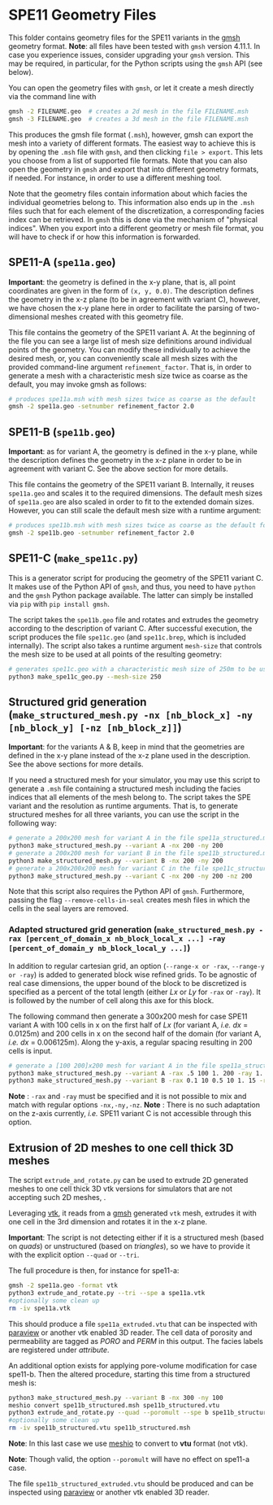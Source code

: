 # SPE11 Geometry Files

This folder contains geometry files for the SPE11 variants in the [gmsh](https://gmsh.info/) geometry format.
__Note__: all files have been tested with `gmsh` version 4.11.1. In case you experience issues, consider upgrading
your `gmsh` version. This may be required, in particular, for the Python scripts using the `gmsh` API (see below).


You can open the geometry files with `gmsh`, or let it create a mesh directly via the command line with

```bash
gmsh -2 FILENAME.geo  # creates a 2d mesh in the file FILENAME.msh
gmsh -3 FILENAME.geo  # creates a 3d mesh in the file FILENAME.msh
```

This produces the gmsh file format (`.msh`), however, gmsh can export the mesh into a variety of different formats.
The easiest way to achieve this is by opening the `.msh` file with `gmsh`, and then clicking `file > export`. This
lets you choose from a list of supported file formats. Note that you can also open the geometry in `gmsh` and export
that into different geometry formats, if needed. For instance, in order to use a different meshing tool.

Note that the geometry files contain information about which facies the individual geometries belong to. This information
also ends up in the `.msh` files such that for each element of the discretization, a corresponding facies index can be
retrieved. In `gmsh` this is done via the mechanism of "physical indices". When you export into a different geometry or
mesh file format, you will have to check if or how this information is forwarded.

## SPE11-A (`spe11a.geo`)

__Important__: the geometry is defined in the x-y plane, that is, all point coordinates are given in the form of `(x, y, 0.0)`.
The description defines the geometry in the x-z plane (to be in agreement with variant C), however, we have chosen the x-y plane
here in order to facilitate the parsing of two-dimensional meshes created with this geometry file.


This file contains the geometry of the SPE11 variant A. At the beginning of the file you can see a large list of mesh size
definitions around individual points of the geometry. You can modify these individually to achieve the desired mesh,
or, you can conveniently scale all mesh sizes with the provided command-line argument `refinement_factor`. That is, in
order to generate a mesh with a characteristic mesh size twice as coarse as the default, you may invoke gmsh as follows:

```bash
# produces spe11a.msh with mesh sizes twice as coarse as the default
gmsh -2 spe11a.geo -setnumber refinement_factor 2.0
```

## SPE11-B (`spe11b.geo`)

__Important__: as for variant A, the geometry is defined in the x-y plane, while the description defines the geometry in the
x-z plane in order to be in agreement with variant C. See the above section for more details.

This file contains the geometry of the SPE11 variant B. Internally, it reuses `spe11a.geo` and scales it to the required
dimensions. The default mesh sizes of `spe11a.geo` are also scaled in order to fit to the extended domain sizes. However,
you can still scale the default mesh size with a runtime argument:

```bash
# produces spe11b.msh with mesh sizes twice as coarse as the default for variant B
gmsh -2 spe11b.geo -setnumber refinement_factor 2.0
```

## SPE11-C (`make_spe11c.py`)

This is a generator script for producing the geometry of the SPE11 variant C. It makes use of the Python API of `gmsh`, and thus,
you need to have `python` and the `gmsh` Python package available. The latter can simply be installed via `pip` with
`pip install gmsh`.

The script takes the `spe11b.geo` file and rotates and extrudes the geometry according to the description of variant C. After
successful execution, the script produces the file `spe11c.geo` (and `spe11c.brep`, which is included internally).
The script also takes a runtime argument `mesh-size` that controls the mesh size to be used at all points of the resulting geometry:

```bash
# generates spe11c.geo with a characteristic mesh size of 250m to be used around all points
python3 make_spe11c_geo.py --mesh-size 250
```


## Structured grid generation (`make_structured_mesh.py -nx [nb_block_x] -ny [nb_block_y] [-nz [nb_block_z]]`)

__Important__: for the variants A & B, keep in mind that the geometries are defined in the x-y plane instead of the x-z plane
used in the description. See the above sections for more details.

If you need a structured mesh for your simulator, you may use this script to generate a `.msh` file containing a structured mesh
including the facies indices that all elements of the mesh belong to. The script takes the SPE variant and the resolution as
runtime arguments. That is, to generate structured meshes for all three variants, you can use the script in the following way:

```bash
# generate a 200x200 mesh for variant A in the file spe11a_structured.msh
python3 make_structured_mesh.py --variant A -nx 200 -ny 200
# generate a 200x200 mesh for variant B in the file spe11b_structured.msh
python3 make_structured_mesh.py --variant B -nx 200 -ny 200
# generate a 200x200x200 mesh for variant C in the file spe11c_structured.msh
python3 make_structured_mesh.py --variant C -nx 200 -ny 200 -nz 200
```

Note that this script also requires the Python API of `gmsh`. Furthermore, passing the flag `--remove-cells-in-seal` creates
mesh files in which the cells in the seal layers are removed.

### Adapted structured grid generation (`make_structured_mesh.py -rax [percent_of_domain_x nb_block_local_x ...] -ray [percent_of_domain_y nb_block_local_y ...]`)

In addition to regular cartesian grid, an option (`--range-x or -rax`, `--range-y or -ray`) is added to generated block wise 
refined grids. To be agnostic of real case dimensions, the upper bound of the block to be discretized is specified as a percent
of the total length (either _Lx_ or _Ly_ for `-rax` or `-ray`). It is followed by the number of cell along this axe for this block.

The following command then generate a 300x200 mesh for case SPE11 variant A with 100 cells in x on the first half of _Lx_ (for variant A, _i.e._ _dx_ = 0.0125m) 
and 200 cells in x on the second half of the domain (for variant A, _i.e._ _dx_ = 0.006125m). Along the y-axis, a regular spacing resulting in 200 cells is input.

```bash
# generate a [100 200]x200 mesh for variant A in the file spe11a_structured.msh
python3 make_structured_mesh.py --variant A -rax .5 100 1. 200 -ray 1. 200
python3 make_structured_mesh.py --variant B -rax 0.1 10 0.5 10 1. 15 -ray .1 15 .6 20 .8 10 1. 20
```

__Note__ : `-rax` and `-ray` must be specified and it is not possible to mix and match with regular options `-nx,-ny,-nz`.
__Note__ : There is no such adaptation on the z-axis currently, _i.e._ SPE11 variant C is not accessible through this option. 

## Extrusion of 2D meshes to one cell thick 3D meshes

The script `extrude_and_rotate.py` can be used to extrude 2D generated meshes to one cell thick 3D vtk
versions for simulators that are not accepting such 2D meshes, .

Leveraging [vtk](https://pypi.org/project/vtk/), it reads from a [gmsh](https://gmsh.info/) generated `vtk` mesh, extrudes it 
with one cell in the 3rd dimension and rotates it in the x-z plane.

__Important__: The script is not detecting either if it is a structured mesh (based on *quads*) or unstructured
(based on *triangles*), so we have to provide it with the explicit option `--quad` or `--tri`.

The full procedure is then, for instance for spe11-a:

```bash
gmsh -2 spe11a.geo -format vtk
python3 extrude_and_rotate.py --tri --spe a spe11a.vtk
#optionally some clean up
rm -iv spe11a.vtk 
```

This should produce a file `spe11a_extruded.vtu` that can be inspected with [paraview](https://www.paraview.org/) or another
vtk enabled 3D reader. The cell data of porosity and permeability are tagged as _PORO_ and _PERM_ in this output. The facies labels
are registered under _attribute_.

An additional option exists for applying pore-volume modification for case spe11-b. Then the altered procedure, starting this time from
a structured mesh is:

```bash
python3 make_structured_mesh.py --variant B -nx 300 -ny 100
meshio convert spe11b_structured.msh spe11b_structured.vtu
python3 extrude_and_rotate.py --quad --poromult --spe b spe11b_structured.vtu
#optionally some clean up
rm -iv spe11b_structured.vtu spe11b_structured.msh
```
__Note__: In this last case we use [meshio](https://pypi.org/project/meshio/2.3.5/) to convert
to **vtu** format (not vtk).

__Note__: Though valid, the option `--poromult` will have no effect on spe11-a case.

The file `spe11b_structured_extruded.vtu` should be produced and can be inspected using [paraview](https://www.paraview.org/) or another
vtk enabled 3D reader.